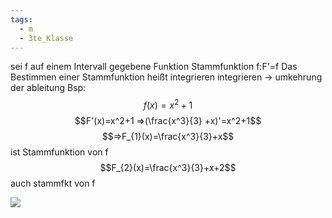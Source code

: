 ```yaml
---
tags:
  - m
  - 3te_Klasse
---
```

sei f auf einem Intervall gegebene Funktion Stammfunktion f:F'=f
Das Bestimmen einer Stammfunktion heißt integrieren
integrieren → umkehrung der ableitung
Bsp:
$$f(x)=x^2+1$$
$$F'(x)=x^2+1 ⇒(\frac{x^3}{3} +x)'=x^2+1$$
$$⇒F_{1}(x)=\frac{x^3}{3}+x$$ ist Stammfunktion von f
$$F_{2}(x)=\frac{x^3}{3}+x+2$$ auch stammfkt von f

![](Stammfunktion%20&%20unbestimmtes%20Integral%2024-02-2025-21.excalidraw.svg)
